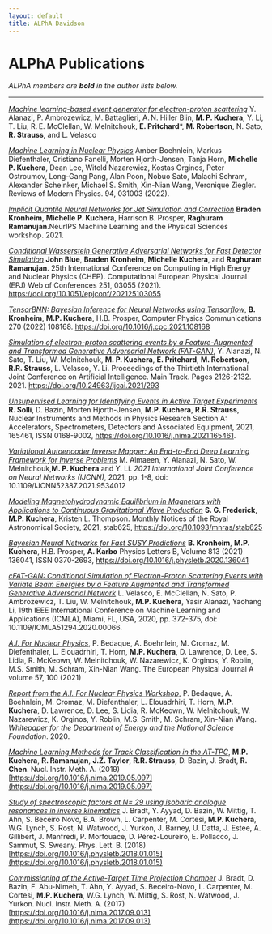 ```yaml
---
layout: default
title: ALPhA Davidson
---
```


# ALPhA Publications

*ALPhA members are **bold** in the author lists below.*

---------
 
[*Machine learning-based event generator for electron-proton scattering*](https://journals.aps.org/prd/abstract/10.1103/PhysRevD.106.096002) Y. Alanazi, P. Ambrozewicz, M. Battaglieri, A. N. Hiller Blin, **M. P. Kuchera**, Y. Li, T. Liu, R. E. McClellan, W. Melnitchouk, **E. Pritchard***, **M. Robertson**, N. Sato, **R. Strauss**, and L. Velasco

[*Machine Learning in Nuclear Physics*](https://arxiv.org/pdf/2112.02309.pdf) Amber Boehnlein, Markus Diefenthaler, Cristiano Fanelli, Morten Hjorth-Jensen, Tanja Horn, **Michelle P. Kuchera**, Dean Lee, Witold Nazarewicz, Kostas Orginos, Peter Ostroumov, Long-Gang Pang, Alan Poon, Nobuo Sato, Malachi Schram, Alexander Scheinker, Michael S. Smith, Xin-Nian Wang, Veronique Ziegler. Reviews of Modern Physics. 94, 031003 (2022).

[*Implicit Quantile Neural Networks for Jet Simulation and Correction*](https://arxiv.org/pdf/2111.11415.pdf) **Braden Kronheim**, **Michelle P. Kuchera**, Harrison B. Prosper, **Raghuram Ramanujan**.NeurIPS Machine Learning and the Physical Sciences workshop. 2021.

[*Conditional Wasserstein Generative Adversarial Networks for Fast Detector Simulation*](https://www.epj-conferences.org/articles/epjconf/pdf/2021/05/epjconf_chep2021_03055.pdf) **John Blue**, **Braden Kronheim**, **Michelle Kuchera**, and **Raghuram Ramanujan**. 25th International Conference on Computing in High Energy and Nuclear Physics (CHEP). Computational European Physical Journal (EPJ) Web of Conferences 251, 03055 (2021). https://doi.org/10.1051/epjconf/202125103055

[*TensorBNN: Bayesian Inference for Neural Networks using Tensorflow*](https://arxiv.org/abs/2009.14393), **B. Kronheim**, **M.P. Kuchera**, H.B. Prosper, Computer Physics Communications 270 (2022) 108168. https://doi.org/10.1016/j.cpc.2021.108168


[*Simulation of electron-proton scattering events by a Feature-Augmented and Transformed Generative Adversarial Network (FAT-GAN)*](https://www.ijcai.org/proceedings/2021/293), Y. Alanazi, N. Sato, T. Liu, W. Melnitchouk, **M. P. Kuchera**, **E. Pritchard**, **M. Robertson**, **R.R. Strauss**, L. Velasco, Y. Li. Proceedings of the Thirtieth International Joint Conference on Artificial Intelligence. Main Track. Pages 2126-2132. 2021. https://doi.org/10.24963/ijcai.2021/293


[*Unsupervised Learning for Identifying Events in Active Target Experiments*](https://arxiv.org/abs/2008.02757) **R. Solli**, D. Bazin, Morten Hjorth-Jensen, **M.P. Kuchera**, **R.R. Strauss**, Nuclear Instruments and Methods in Physics Research Section A: Accelerators, Spectrometers, Detectors and Associated Equipment, 2021, 165461, ISSN 0168-9002, https://doi.org/10.1016/j.nima.2021.165461.

[*Variational Autoencoder Inverse Mapper: An End-to-End Deep Learning Framework for Inverse Problems*](https://ieeexplore.ieee.org/stamp/stamp.jsp?tp=&arnumber=9534012&isnumber=9533267) M. Almaeen, Y. Alanazi, N. Sato, W. Melnitchouk,**M. P. Kuchera** and Y. Li. *2021 International Joint Conference on Neural Networks (IJCNN)*, 2021, pp. 1-8, doi: 10.1109/IJCNN52387.2021.9534012

[*Modeling Magnetohydrodynamic Equilibrium in Magnetars with Applications to Continuous Gravitational Wave Production*](https://academic.oup.com/mnras/article-abstract/503/2/2764/6164856) **S. G. Frederick**, **M.P. Kuchera**, Kristen L. Thompson. Monthly Notices of the Royal Astronomical Society, 2021, stab625, https://doi.org/10.1093/mnras/stab625

[*Bayesian Neural Networks for Fast SUSY Predictions*](https://doi.org/10.1016/j.physletb.2020.136041)  **B. Kronheim**, **M.P. Kuchera**, H.B. Prosper, **A. Karbo** Physics Letters B, Volume 813 (2021) 136041, ISSN 0370-2693, https://doi.org/10.1016/j.physletb.2020.136041

[*cFAT-GAN: Conditional Simulation of Electron-Proton Scattering Events with Variate Beam Energies by a Feature Augmented and Transformed Generative Adversarial Network*](https://ieeexplore.ieee.org/document/9356177) L. Velasco, E. McClellan, N. Sato, P. Ambrozewicz, T. Liu, W. Melnitchouk, **M.P. Kuchera**, Yasir Alanazi, Yaohang Li, 19th IEEE International Conference on Machine Learning and Applications (ICMLA), Miami, FL, USA, 2020, pp. 372-375, doi: 10.1109/ICMLA51294.2020.00066.


[*A.I. For Nuclear Physics*](https://link.springer.com/article/10.1140/epja/s10050-020-00290-x), P. Bedaque, A. Boehnlein, M. Cromaz, M. Diefenthaler, L. Elouadrhiri, T. Horn, **M.P. Kuchera**, D. Lawrence, D. Lee, S. Lidia, R. McKeown, W. Melnitchouk, W. Nazarewicz, K. Orginos, Y. Roblin, M.S. Smith, M. Schram, Xin-Nian Wang. The European Physical Journal A volume 57, 100 (2021)

[*Report from the A.I. For Nuclear Physics Workshop*](https://arxiv.org/abs/2006.05422), P. Bedaque, A. Boehnlein, M. Cromaz, M. Diefenthaler, L. Elouadrhiri, T. Horn, **M.P. Kuchera**, D. Lawrence, D. Lee, S. Lidia, R. McKeown, W. Melnitchouk, W. Nazarewicz, K. Orginos, Y. Roblin, M.S. Smith, M. Schram, Xin-Nian Wang. *Whitepaper for the Department of Energy and the National Science Foundation*. 2020.



[*Machine Learning Methods for Track Classification in the AT-TPC*](https://arxiv.org/abs/1810.10350), **M.P. Kuchera**, **R. Ramanujan**, **J.Z. Taylor**, **R.R. Strauss**, D. Bazin, J. Bradt, **R. Chen**. Nucl. Instr. Meth. A. (2019) [https://doi.org/10.1016/j.nima.2019.05.097](https://doi.org/10.1016/j.nima.2019.05.097)

[*Study of spectroscopic factors at N= 29 using isobaric analogue resonances in inverse kinematics*](https://www.sciencedirect.com/science/article/pii/S0370269318300236) J. Bradt, Y. Ayyad, D. Bazin, W. Mittig, T. Ahn, S. Beceiro Novo, B.A. Brown, L. Carpenter, M. Cortesi, **M.P. Kuchera**, W.G. Lynch, S. Rost, N. Watwood, J. Yurkon, J. Barney, U. Datta, J. Estee, A. Gillibert, J. Manfredi, P. Morfouace, D. Pérez-Loureiro, E. Pollacco, J. Sammut, S. Sweany. Phys. Lett. B. (2018) [https://doi.org/10.1016/j.physletb.2018.01.015](https://doi.org/10.1016/j.physletb.2018.01.015)

[*Commissioning of the Active-Target Time Projection Chamber*](https://www.sciencedirect.com/science/article/pii/S0168900217309683) J. Bradt, D. Bazin, F. Abu-Nimeh, T. Ahn, Y. Ayyad, S. Beceiro-Novo, L. Carpenter, M. Cortesi, **M.P. Kuchera**, W.G. Lynch, W. Mittig, S. Rost, N. Watwood, J. Yurkon. Nucl. Instr. Meth. A. (2017) [https://doi.org/10.1016/j.nima.2017.09.013](https://doi.org/10.1016/j.nima.2017.09.013)




